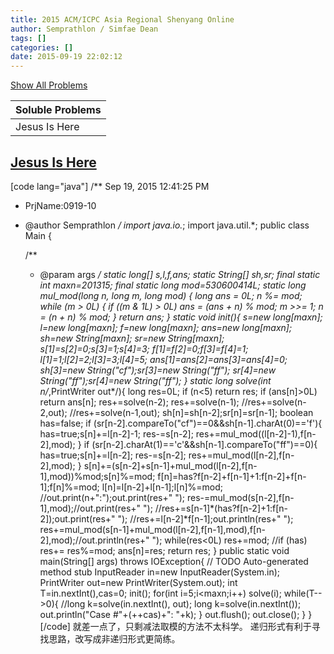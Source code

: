 ```yaml
---
title: 2015 ACM/ICPC Asia Regional Shenyang Online
author: Semprathlon / Simfae Dean
tags: []
categories: []
date: 2015-09-19 22:02:12
---
```

[Show All Problems](http://acm.hdu.edu.cn/search.php?field=problem&key=2015+ACM%2FICPC+Asia+Regional+Shenyang+Online&source=1&searchmode=source)

|Soluble Problems|
|---|
|Jesus Is Here|

[Jesus Is Here](http://acm.hdu.edu.cn/showproblem.php?pid=5459)
----
[code lang="java"]
/** Sep 19, 2015 12:41:25 PM
 * PrjName:0919-10
 * @author Semprathlon
 */
import java.io.*;
import java.util.*;
public class Main {

    /**
     * @param args
     */
    static long[] s,l,f,ans;
    static String[] sh,sr;
    final static int maxn=201315;
    final static long mod=530600414L;
    static long mul_mod(long n, long m, long mod) {
        long ans = 0L;
        n %= mod;
        while (m &gt; 0L) {
            if ((m &amp; 1L) &gt; 0L)
                ans = (ans + n) % mod;
            m &gt;&gt;= 1;
            n = (n + n) % mod;
        }
        return ans;
    }
    static void init(){
        s=new long[maxn];
        l=new long[maxn];
        f=new long[maxn];
        ans=new long[maxn];
        sh=new String[maxn];
        sr=new String[maxn];
        s[1]=s[2]=0;s[3]=1;s[4]=3;
        f[1]=f[2]=0;f[3]=f[4]=1;
        l[1]=1;l[2]=2;l[3]=3;l[4]=5;
        ans[1]=ans[2]=ans[3]=ans[4]=0;
        sh[3]=new String(&quot;cf&quot;);sr[3]=new String(&quot;ff&quot;);
        sr[4]=new String(&quot;ff&quot;);sr[4]=new String(&quot;ff&quot;);
    }
    static long solve(int n/*,PrintWriter out*/){
        long res=0L;
        if (n&lt;5) return res;
        if (ans[n]&gt;0L) return ans[n];
        res+=solve(n-2);
        res+=solve(n-1);
        //res+=solve(n-2,out);
        //res+=solve(n-1,out);
        sh[n]=sh[n-2];sr[n]=sr[n-1];
        boolean has=false;
        if (sr[n-2].compareTo(&quot;cf&quot;)==0&amp;&amp;sh[n-1].charAt(0)=='f'){
            has=true;s[n]+=l[n-2]-1;
            res-=s[n-2];
            res+=mul_mod((l[n-2]-1),f[n-2],mod);
        }
        if (sr[n-2].charAt(1)=='c'&amp;&amp;sh[n-1].compareTo(&quot;ff&quot;)==0){
            has=true;s[n]+=l[n-2];
            res-=s[n-2];
            res+=mul_mod(l[n-2],f[n-2],mod);
        }
        s[n]+=(s[n-2]+s[n-1]+mul_mod(l[n-2],f[n-1],mod))%mod;s[n]%=mod;
        f[n]=has?f[n-2]+f[n-1]+1:f[n-2]+f[n-1];f[n]%=mod;
        l[n]=l[n-2]+l[n-1];l[n]%=mod;
        //out.print(n+&quot;:&quot;);out.print(res+&quot; &quot;);
        res-=mul_mod(s[n-2],f[n-1],mod);//out.print(res+&quot; &quot;);
        //res+=s[n-1]*(has?f[n-2]+1:f[n-2]);out.print(res+&quot; &quot;);
        //res+=l[n-2]*f[n-1];out.println(res+&quot; &quot;);
        res+=mul_mod(s[n-1]+mul_mod(l[n-2],f[n-1],mod),f[n-2],mod);//out.println(res+&quot; &quot;);
        while(res&lt;0L) res+=mod;
        //if (has) res+=
        res%=mod;
        ans[n]=res;
        return res;
    }
    public static void main(String[] args) throws IOException{
        // TODO Auto-generated method stub
        InputReader in=new InputReader(System.in);
        PrintWriter out=new PrintWriter(System.out);
        int T=in.nextInt(),cas=0;
        init();
        for(int i=5;i&lt;maxn;i++)
            solve(i);
        while(T--&gt;0){
            //long k=solve(in.nextInt(), out);
            long k=solve(in.nextInt());
            out.println(&quot;Case #&quot;+(++cas)+&quot;: &quot;+k);
        }
        out.flush();
        out.close();
    }
}
[/code]
就差一点了，只剩减法取模的方法不太科学。
递归形式有利于寻找思路，改写成非递归形式更简练。